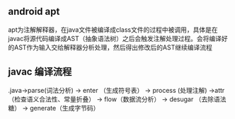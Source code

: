 ## android apt
apt为注解解释器，在java文件被编译成class文件的过程中被调用，具体是在javac将源代码编译成AST（抽象语法树）之后会触发注解处理过程。会将编译好的AST作为输入交给解释器分析处理，然后得出修改后的AST继续编译流程

## javac 编译流程
.java->parse(词法分析) -> enter （生成符号表） -> process (处理注解) ->attr（检查语义合法性、常量折叠） -> flow（数据流分析） -> desugar （去除语法糖） -> generate（生成字节码）
